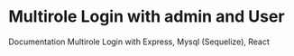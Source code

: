 # Multirole Login with admin and User
Documentation Multirole Login with Express, Mysql (Sequelize), React
